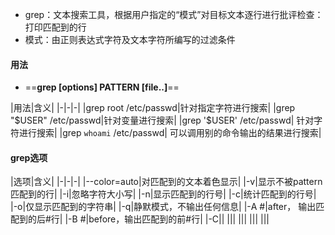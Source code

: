 + grep：文本搜索工具，根据用户指定的“模式”对目标文本逐行进行批评检查：打印匹配到的行
+ 模式：由正则表达式字符及文本字符所编写的过滤条件
#### 用法
+ ==**grep [options] PATTERN [file..]**==

|用法|含义|
|-|-|-|
|grep root /etc/passwd|针对指定字符进行搜索|
|grep "$USER"  /etc/passwd|针对变量进行搜索|
|grep '$USER' /etc/passwd| 针对字符进行搜索|
|grep `whoami` /etc/passwd| 可以调用别的命令输出的结果进行搜索|

#### grep选项

|选项|含义|
|-|-|-|
|--color=auto|对匹配到的文本着色显示|
|-v|显示不被pattern匹配到的行|
|-i|忽略字符大小写|
|-n|显示匹配到的行号|
|-c|统计匹配到的行号|
|-o|仅显示匹配到的字符串|
|-q|静默模式，不输出任何信息|
|-A #|after， 输出匹配到的后#行|
|-B #|before，输出匹配到的前#行|
|-C||
|||
|||
|||
|||


